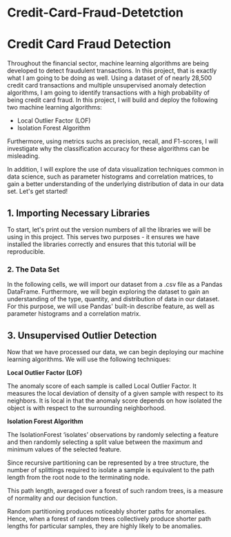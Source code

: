 # Credit-Card-Fraud-Detetction

# Credit Card Fraud Detection


Throughout the financial sector, machine learning algorithms are being developed to detect fraudulent transactions.  In this project, that is exactly what I am going to be doing as well.  Using a dataset of of nearly 28,500 credit card transactions and multiple unsupervised anomaly detection algorithms, I am going to identify transactions with a high probability of being credit card fraud.  In this project, I will build and deploy the following two machine learning algorithms:

* Local Outlier Factor (LOF)
* Isolation Forest Algorithm

Furthermore, using metrics suchs as precision, recall, and F1-scores, I will investigate why the classification accuracy for these algorithms can be misleading.

In addition, I will explore the use of data visualization techniques common in data science, such as parameter histograms and correlation matrices, to gain a better understanding of the underlying distribution of data in our data set. Let's get started!

## 1. Importing Necessary Libraries

To start, let's print out the version numbers of all the libraries we will be using in this project. This serves two purposes - it ensures we have installed the libraries correctly and ensures that this tutorial will be reproducible.

### 2. The Data Set

In the following cells, we will import our dataset from a .csv file as a Pandas DataFrame.  Furthermore, we will begin exploring the dataset to gain an understanding of the type, quantity, and distribution of data in our dataset.  For this purpose, we will use Pandas' built-in describe feature, as well as parameter histograms and a correlation matrix.  

## 3. Unsupervised Outlier Detection

Now that we have processed our data, we can begin deploying our machine learning algorithms.  We will use the following techniques: 

**Local Outlier Factor (LOF)**

The anomaly score of each sample is called Local Outlier Factor. It measures the local deviation of density of a 
given sample with respect to its neighbors. It is local in that the anomaly score depends on how isolated the 
object is with respect to the surrounding neighborhood.


**Isolation Forest Algorithm**

The IsolationForest ‘isolates’ observations by randomly selecting a feature and then randomly selecting 
a split value between the maximum and minimum values of the selected feature.

Since recursive partitioning can be represented by a tree structure, the number of splittings required to 
isolate a sample is equivalent to the path length from the root node to the terminating node.

This path length, averaged over a forest of such random trees, is a measure of normality and our decision function.

Random partitioning produces noticeably shorter paths for anomalies. Hence, when a forest of random trees 
collectively produce shorter path lengths for particular samples, they are highly likely to be anomalies.

